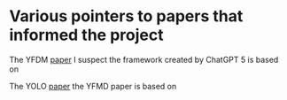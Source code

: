 # Various pointers to papers that informed the project 

The YFDM [paper](https://www.nature.com/articles/s41598-023-48030-7) I suspect the framework created by ChatGPT 5 is based on

The YOLO [paper](https://www.cv-foundation.org/openaccess/content_cvpr_2016/papers/Redmon_You_Only_Look_CVPR_2016_paper.pdf) the YFMD paper is based on
